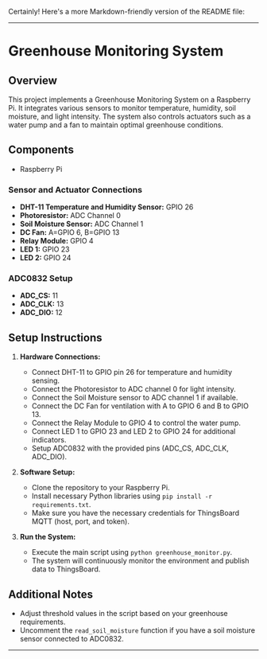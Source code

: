Certainly! Here's a more Markdown-friendly version of the README file:

---

# Greenhouse Monitoring System

## Overview

This project implements a Greenhouse Monitoring System on a Raspberry Pi. It integrates various sensors to monitor temperature, humidity, soil moisture, and light intensity. The system also controls actuators such as a water pump and a fan to maintain optimal greenhouse conditions.

## Components

- Raspberry Pi

### Sensor and Actuator Connections

- **DHT-11 Temperature and Humidity Sensor:** GPIO 26
- **Photoresistor:** ADC Channel 0
- **Soil Moisture Sensor:** ADC Channel 1
- **DC Fan:** A=GPIO 6, B=GPIO 13
- **Relay Module:** GPIO 4
- **LED 1:** GPIO 23
- **LED 2:** GPIO 24

### ADC0832 Setup

- **ADC_CS:** 11
- **ADC_CLK:** 13
- **ADC_DIO:** 12

## Setup Instructions

1. **Hardware Connections:**
   - Connect DHT-11 to GPIO pin 26 for temperature and humidity sensing.
   - Connect the Photoresistor to ADC channel 0 for light intensity.
   - Connect the Soil Moisture sensor to ADC channel 1 if available.
   - Connect the DC Fan for ventilation with A to GPIO 6 and B to GPIO 13.
   - Connect the Relay Module to GPIO 4 to control the water pump.
   - Connect LED 1 to GPIO 23 and LED 2 to GPIO 24 for additional indicators.
   - Setup ADC0832 with the provided pins (ADC_CS, ADC_CLK, ADC_DIO).

2. **Software Setup:**
   - Clone the repository to your Raspberry Pi.
   - Install necessary Python libraries using `pip install -r requirements.txt`.
   - Make sure you have the necessary credentials for ThingsBoard MQTT (host, port, and token).

3. **Run the System:**
   - Execute the main script using `python greenhouse_monitor.py`.
   - The system will continuously monitor the environment and publish data to ThingsBoard.

## Additional Notes

- Adjust threshold values in the script based on your greenhouse requirements.
- Uncomment the `read_soil_moisture` function if you have a soil moisture sensor connected to ADC0832.

---
